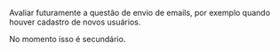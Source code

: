 Avaliar futuramente a questão de envio de emails, por exemplo quando houver cadastro de novos usuários.

No momento isso é secundário.